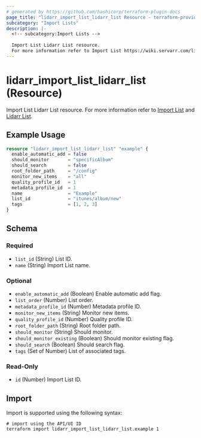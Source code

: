```yaml
---
# generated by https://github.com/hashicorp/terraform-plugin-docs
page_title: "lidarr_import_list_lidarr_list Resource - terraform-provider-lidarr"
subcategory: "Import Lists"
description: |-
  <!-- subcategory:Import Lists -->
  
  Import List Lidarr List resource.
  For more information refer to Import List https://wiki.servarr.com/lidarr/settings#import-lists and Lidarr List https://wiki.servarr.com/lidarr/supported#lidarrlists.
---
```


# lidarr_import_list_lidarr_list (Resource)

<!-- subcategory:Import Lists -->
Import List Lidarr List resource.
For more information refer to [Import List](https://wiki.servarr.com/lidarr/settings#import-lists) and [Lidarr List](https://wiki.servarr.com/lidarr/supported#lidarrlists).

## Example Usage

```terraform
resource "lidarr_import_list_lidarr_list" "example" {
  enable_automatic_add = false
  should_monitor       = "specificAlbum"
  should_search        = false
  root_folder_path     = "/config"
  monitor_new_items    = "all"
  quality_profile_id   = 1
  metadata_profile_id  = 1
  name                 = "Example"
  list_id              = "itunes/album/new"
  tags                 = [1, 2, 3]
}
```

<!-- schema generated by tfplugindocs -->
## Schema

### Required

- `list_id` (String) List ID.
- `name` (String) Import List name.

### Optional

- `enable_automatic_add` (Boolean) Enable automatic add flag.
- `list_order` (Number) List order.
- `metadata_profile_id` (Number) Metadata profile ID.
- `monitor_new_items` (String) Monitor new items.
- `quality_profile_id` (Number) Quality profile ID.
- `root_folder_path` (String) Root folder path.
- `should_monitor` (String) Should monitor.
- `should_monitor_existing` (Boolean) Should monitor existing flag.
- `should_search` (Boolean) Should search flag.
- `tags` (Set of Number) List of associated tags.

### Read-Only

- `id` (Number) Import List ID.

## Import

Import is supported using the following syntax:

```shell
# import using the API/UI ID
terraform import lidarr_import_list_lidarr_list.example 1
```
